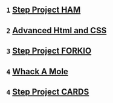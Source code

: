 ## `1` [Step Project HAM](https://vpalokha.github.io/ham)
## `2` [Advanced Html and CSS](https://vpalokha.github.io/homework2)
## `3` [Step Project FORKIO](https://vpalokha.github.io/forkio)
## `4` [Whack A Mole](https://vpalokha.github.io/whack_a_mole)
## `4` [Step Project CARDS](https://vpalokha.github.io/cards)